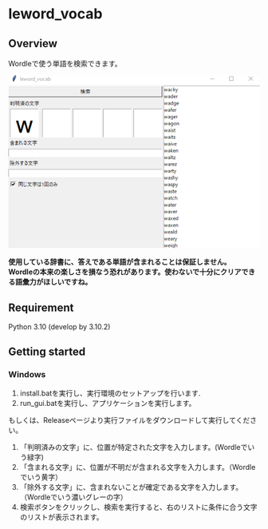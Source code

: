 # leword_vocab

## Overview
Wordleで使う単語を検索できます。

![behaviour](https://raw.githubusercontent.com/RT-EGG/leword_vocab/main/img/behaviour.gif)

**使用している辞書に、答えである単語が含まれることは保証しません。**  
**Wordleの本来の楽しさを損なう恐れがあります。使わないで十分にクリアできる語彙力がほしいですね。**

## Requirement
Python 3.10 (develop by 3.10.2)

## Getting started
### Windows
1. install.batを実行し、実行環境のセットアップを行います.
1. run_gui.batを実行し、アプリケーションを実行します。

もしくは、Releaseページより実行ファイルをダウンロードして実行してください。

1. 「判明済みの文字」に、位置が特定された文字を入力します。(Wordleでいう緑字)
1. 「含まれる文字」に、位置が不明だが含まれる文字を入力します。（Wordleでいう黄字）
1. 「除外する文字」に、含まれないことが確定である文字を入力します。（Wordleでいう濃いグレーの字）
1. 検索ボタンをクリックし、検索を実行すると、右のリストに条件に合う文字のリストが表示されます。
